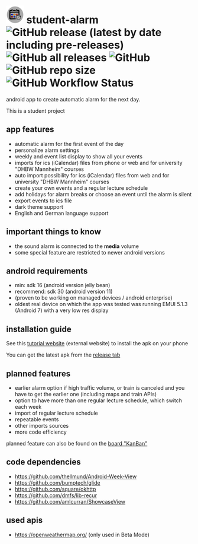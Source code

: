 # _![app_icon](app/src/main/res/mipmap-mdpi/ic_launcher_round.png)_ student-alarm  ![GitHub release (latest by date including pre-releases)](https://img.shields.io/github/v/release/Gnuhry/student-alarm?include_prereleases) ![GitHub all releases](https://img.shields.io/github/downloads/Gnuhry/student-alarm/total) ![GitHub](https://img.shields.io/github/license/Gnuhry/student-alarm?color=457855) ![GitHub repo size](https://img.shields.io/github/repo-size/Gnuhry/student-alarm) ![GitHub Workflow Status](https://img.shields.io/github/workflow/status/gnuhry/student-alarm/Build%20and%20Release%20APK?color=004845)
android app to create automatic alarm for the next day.

This is a student project

## app features

- automatic alarm for the first event of the day
- personalize alarm settings
- weekly and event list display to show all your events
- imports for ics (iCalendar) files from phone or web and for university "DHBW Mannheim" courses
- auto import possibility for ics (iCalendar) files from web and for university "DHBW Mannheim" courses
- create your own events and a regular lecture schedule
- add holidays for alarm breaks or choose an event until the alarm is silent
- export events to ics file
- dark theme support
- English and German language support

## important things to know
- the sound alarm is connected to the **media** volume
- some special feature are restricted to newer android versions

## android requirements
- min: sdk 16 (android version jelly bean)
- recommend: sdk 30 (android version 11)
- (proven to be working on managed devices / android enterprise)
- oldest real device on which the app was tested was running EMUI 5.1.3 (Android 7) with a very low res display

## installation guide
See this [tutorial website](https://www.thecustomdroid.com/how-to-install-apk-on-android/) (external website) to install the apk on your phone


You can get the latest apk from the [release tab](https://github.com/Gnuhry/student-alarm/releases)

## planned features

- earlier alarm option if high traffic volume, or train is canceled and you have to get the earlier one (including maps and train APIs)
- option to have more than one regular lecture schedule, which switch each week
- import of regular lecture schedule
- repeatable events
- other imports sources
- more code efficiency 

planned feature can also be found on the [board "KanBan"](https://github.com/Gnuhry/student-alarm/projects/1)

## code dependencies
- https://github.com/thellmund/Android-Week-View
- https://github.com/bumptech/glide
- https://github.com/square/okhttp
- https://github.com/dmfs/lib-recur
- https://github.com/amlcurran/ShowcaseView

## used apis
- https://openweathermap.org/ (only used in Beta Mode)
